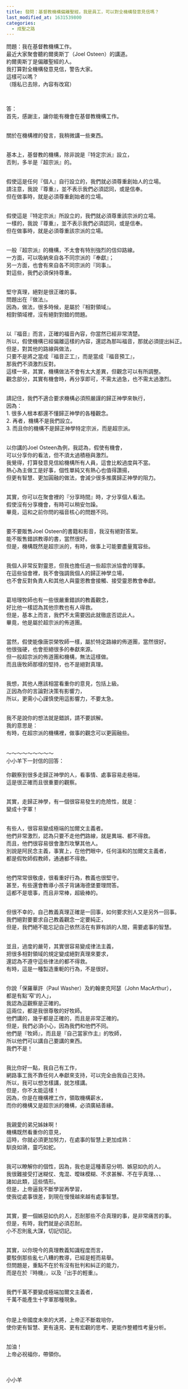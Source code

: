 ```yaml
---
title: 發問：基督教機構偏離聖經，我是員工，可以對全機構發意見信嗎？
last_modified_at: 1631539800
categories:
  - 成聖之路
---
```


<p>問題：我在基督教機構工作。<br>
最近大家聚會聽約爾奧斯丁（Joel Osteen）的講道。<br>
約爾奧斯丁是偏離聖經的人。<br>
我打算對全機構發意見信，警告大家。<br>
這樣可以嗎？<br>
（隱私已去除，內容有改寫）</p>

<p>&nbsp;</p>

<p>答：<br>
首先，感謝主，讓你能有機會在基督教機構工作。</p>

<p><br>
關於在機構裡的發言，我稍微講一些東西。</p>

<p><br>
基本上，基督教的機構，除非說是『特定宗派』設立，<br>
否則，多半是『超宗派』的。</p>

<p><br>
假使這是任何『個人』自行設立的，我們就必須尊重創始人的立場。<br>
請注意，我說『尊重』，並不表示我們必須認同，或是信奉。<br>
但在做事時，就是必須尊重創始者的立場。<br>
&nbsp;</p>

<p>假使這是『特定宗派』所設立的，我們就必須尊重該宗派的立場。<br>
一樣的，我說『尊重』，並不表示我們必須認同，或是信奉。<br>
但在做事時，就是必須尊重該宗派的立場。<br>
&nbsp;</p>

<p>一般『超宗派』的機構，不太會有特別強烈的信仰路線。<br>
一方面，可以吸納來自各不同宗派的『奉獻』；<br>
另一方面，也會有來自各不同宗派的『同事』。<br>
對這些，我們必須保持尊重。</p>

<p><br>
堅守真理，絕對是很正確的事。<br>
問題出在『做法』。<br>
因為，做法，很多時候，是屬於『相對領域』。<br>
相對領域裡，沒有絕對對錯的問題。</p>

<p><br>
以『福音』而言，正確的福音內容，你當然已經非常清楚。<br>
所以，假使機構已經偏離這樣的內容，還認為那叫福音，那就必須提出糾正。<br>
但是，對其他的路線與做法，<br>
只要不是將之當成『福音正工』，而是當成『福音預工』，<br>
那我們不須激烈反對。<br>
這樣一來，其實，機構做法不會有太大差異，但觀念可以有所調整。<br>
觀念部分，其實有機會時，再分享即可，不需太過急，也不需太過激烈。</p>

<p><br>
請記住，我們不適合要求機構必須照嚴謹的歸正神學來執行，<br>
因為：<br>
1. 很多人根本都還不懂歸正神學的各種觀念。<br>
2. 再者，機構不是我們設立。<br>
3. 而且你的機構不是歸正神學特定宗派，而是超宗派。</p>

<p><br>
以你講的Joel Osteen為例，我認為，假使有機會，<br>
可以分享你的看法，但不須太過積極與激烈。<br>
我覺得，打算發意見信給機構所有人員，這會比較過度與不當。<br>
熱心為主做工是好事，個性單純又有熱心也值得讚揚，<br>
但更有智慧、更加圓融的做法，會減少很多推廣歸正神學的阻力。</p>

<p><br>
其實，你可以在聚會裡的『分享時間』時，才分享個人看法。<br>
假使沒有分享機會，有時可以稍安勿躁。<br>
畢竟，這和之前你問的福音核心的問題不同。</p>

<p>&nbsp;<br>
要不要販售Joel Osteen的書籍和影音，我沒有絕對答案。<br>
能不販售錯誤教導的書，當然很好。<br>
但是，機構既然是超宗派的，有時，做事上可能要盡量寬容些。</p>

<p><br>
我個人非常反對靈恩，但我也擔任過一些超宗派協會的理事。<br>
在這些協會裡，我不會強調我個人的歸正神學立場，<br>
也不會反對負責人和其他人與靈恩教會接觸、接受靈恩教會奉獻。</p>

<p><br>
葛培理牧師也有一些很嚴重錯誤的教義觀念，<br>
好比他一樣認為其他宗教也有人得救。<br>
但是，基本上而言，我們不太需要因此就徹底否認此人。<br>
畢竟，他是屬於超宗派的佈道團。</p>

<p><br>
當然，假使能像唐崇榮牧師一樣，屬於特定路線的佈道團，當然很好。<br>
他很強硬，也會拒絕很多的奉獻來源。<br>
但一般超宗派的佈道團和機構，無法這樣做。<br>
而且唐牧師那樣的堅持，也不是絕對真理。</p>

<p><br>
我想，其他人應該相當看重你的意見，包括上級。<br>
正因為你的言論對決策有影響力，<br>
所以，更需小心謹慎使用這影響力，不要太急。</p>

<p><br>
我不是說你的想法就是錯誤，請不要誤解。<br>
我的意思是：<br>
有時，在超宗派的機構裡，做事的觀念可以更圓融些。<br>
&nbsp;<br>
&nbsp;<br>
～～～～～～～～～<br>
小小羊下一封信的回答：<br>
&nbsp;<br>
你觀察到很多走歸正神學的人，看事情、處事容易走極端，<br>
這是很正確而且很重要的觀察。</p>

<p><br>
其實，走歸正神學，有一個很容易發生的危險性，就是：<br>
變成十字軍！</p>

<p><br>
有些人，很容易變成極端的加爾文主義者。<br>
他們非常激烈，認為只要不走他們路線，就是異端、都不得救。<br>
而且，他們很容易很會激烈攻擊其他人。<br>
別說是阿民念主義，事實上，在他們眼中，任何溫和的加爾文主義者，<br>
都是假牧師假教師，通通都不得救。</p>

<p>&nbsp;<br>
他們常常很敬虔，很看重好行為，教義也很堅守。<br>
甚至，有些還會教導小孩子背誦海德堡要理問答。<br>
這都不是壞事，而且非常棒，超級棒的。<br>
&nbsp;</p>

<p>但很不幸的，自己教義真理正確是一回事，如何要求別人又是另外一回事。<br>
我們絕對要要求自己教義觀念一定要純正，<br>
但是，我們絕不能忘記自己依然活在有罪有誤的人間，需要處事的智慧。</p>

<p><br>
並且，過度的嚴苛，其實很容易變成律法主義，<br>
把很多相對領域的規定變成絕對真理來要求，<br>
還認為不遵守這些律法的都不得救。<br>
有時，這是一種製造重軛的行為，不是很好。</p>

<p><br>
你說「保羅華許（Paul Washer）及約翰麥克阿瑟（John MacArthur），<br>
都是有點'窄'的人」，<br>
我認為這觀察是正確的。<br>
這兩位，都是我很尊敬的好牧師。<br>
他們講的，幾乎都是正確的，而且是非常正確的。<br>
但是，我們必須小心，因為我們和他們不同。<br>
他們是『牧師』，而且是『自己當家作主』的牧師，<br>
所以他們可以講自己要講的東西。<br>
我們不是！</p>

<p><br>
我比你好一點，我自己有工作，<br>
網路事工我不靠任何人奉獻來支持，可以完全由我自己支持。<br>
所以，我可以想怎樣講，就怎樣講。<br>
但是，你不太能這樣！<br>
因為，你是在機構裡工作，領取機構薪水，<br>
而你的機構又是超宗派的機構，必須廣結善緣。</p>

<p><br>
我親愛的弟兄姊妹啊！<br>
機構既然看重你的意見，<br>
這時，你就必須更加努力，在處事的智慧上更加成熟：<br>
馴良如鴿，靈巧如蛇。</p>

<p><br>
我可以瞭解你的個性，因為，我也是這種善惡分明、嫉惡如仇的人。<br>
我很難接受打迷糊仗、鬼混、曖昧模糊、不求甚解、不在乎真理、、、<br>
諸如此類，這些情形。<br>
但是，上帝逼我不斷學習再學習，<br>
使我從處事很差，到現在慢慢越來越有處事智慧。</p>

<p><br>
其實，要一個嫉惡如仇的人，忍耐那些不合真理的事，是非常痛苦的事。<br>
但是，有時，我們就是必須忍耐。<br>
小不忍則亂大謀，切記切記。</p>

<p><br>
其實，以你現今的真理教義知識程度而言，<br>
要駁倒那些亂七八糟的教導，已經是輕而易舉。<br>
但問題是，重點不在於有沒有批判和糾正的能力，<br>
而是在於『時機』，以及『出手的輕重』。</p>

<p><br>
我們千萬不要變成極端加爾文主義者，<br>
千萬不能產生十字軍那種現象。<br>
&nbsp;<br>
&nbsp;<br>
你是上帝國度未來的大將，上帝正不斷栽培你，<br>
使你更有智慧、更有遠見、更有宏觀的思考、更能作整體性考量分析。</p>

<p>&nbsp;<br>
加油！<br>
上帝必祝福你，帶領你。<br>
&nbsp;<br>
&nbsp;</p>

<p>小小羊</p>

<p>&nbsp;</p>

